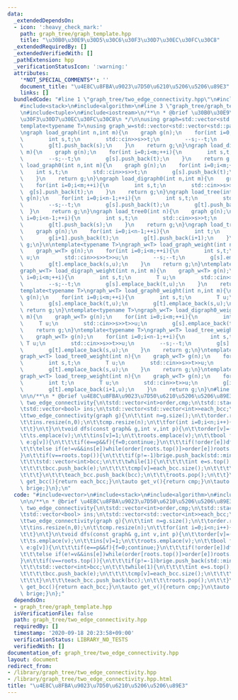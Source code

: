 ```yaml
---
data:
  _extendedDependsOn:
  - icon: ':heavy_check_mark:'
    path: graph_tree/graph_template.hpp
    title: "\u30B0\u30E9\u30D5\u30C6\u30F3\u30D7\u30EC\u30FC\u30C8"
  _extendedRequiredBy: []
  _extendedVerifiedWith: []
  _pathExtension: hpp
  _verificationStatusIcon: ':warning:'
  attributes:
    '*NOT_SPECIAL_COMMENTS*': ''
    document_title: "\u4E8C\u8FBA\u9023\u7D50\u6210\u5206\u5206\u89E3"
    links: []
  bundledCode: "#line 1 \"graph_tree/two_edge_connectivity.hpp\"\n#include<vector>\n\
    #include<stack>\n#include<algorithm>\n#line 3 \"graph_tree/graph_template.hpp\"\
    \n#include<tuple>\n#include<iostream>\n/**\n * @brief \u30B0\u30E9\u30D5\u30C6\
    \u30F3\u30D7\u30EC\u30FC\u30C8\n */\n\nusing graph=std::vector<std::vector<int>>;\n\
    template<typename T>\nusing graph_w=std::vector<std::vector<std::pair<int,T>>>;\n\
    \ngraph load_graph(int n,int m){\n    graph g(n);\n    for(int i=0;i<m;++i){\n\
    \        int s,t;\n        std::cin>>s>>t;\n        --s;--t;\n        g[s].push_back(t);\n\
    \        g[t].push_back(s);\n    }\n    return g;\n}\ngraph load_digraph(int n,int\
    \ m){\n    graph g(n);\n    for(int i=0;i<m;++i){\n        int s,t;\n        std::cin>>s>>t;\n\
    \        --s;--t;\n        g[s].push_back(t);\n    }\n    return g;\n}\ngraph\
    \ load_graph0(int n,int m){\n    graph g(n);\n    for(int i=0;i<m;++i){\n    \
    \    int s,t;\n        std::cin>>s>>t;\n        g[s].push_back(t);\n        g[t].push_back(s);\n\
    \    }\n    return g;\n}\ngraph load_digraph0(int n,int m){\n    graph g(n);\n\
    \    for(int i=0;i<m;++i){\n        int s,t;\n        std::cin>>s>>t;\n      \
    \  g[s].push_back(t);\n    }\n    return g;\n}\ngraph load_tree(int n){\n    graph\
    \ g(n);\n    for(int i=0;i<n-1;++i){\n        int s,t;\n        std::cin>>s>>t;\n\
    \        --s;--t;\n        g[s].push_back(t);\n        g[t].push_back(s);\n  \
    \  }\n    return g;\n}\ngraph load_tree0(int n){\n    graph g(n);\n    for(int\
    \ i=0;i<n-1;++i){\n        int s,t;\n        std::cin>>s>>t;\n        g[s].push_back(t);\n\
    \        g[t].push_back(s);\n    }\n    return g;\n}\ngraph load_treep(int n){\n\
    \    graph g(n);\n    for(int i=0;i<n-1;++i){\n        int t;\n        std::cin>>t;\n\
    \        g[i+1].push_back(t);\n        g[t].push_back(i+1);\n    }\n    return\
    \ g;\n}\n\ntemplate<typename T>\ngraph_w<T> load_graph_weight(int n,int m){\n\
    \    graph_w<T> g(n);\n    for(int i=0;i<m;++i){\n        int s,t;\n        T\
    \ u;\n        std::cin>>s>>t>>u;\n        --s;--t;\n        g[s].emplace_back(t,u);\n\
    \        g[t].emplace_back(s,u);\n    }\n    return g;\n}\ntemplate<typename T>\n\
    graph_w<T> load_digraph_weight(int n,int m){\n    graph_w<T> g(n);\n    for(int\
    \ i=0;i<m;++i){\n        int s,t;\n        T u;\n        std::cin>>s>>t>>u;\n\
    \        --s;--t;\n        g[s].emplace_back(t,u);\n    }\n    return g;\n}\n\
    template<typename T>\ngraph_w<T> load_graph0_weight(int n,int m){\n    graph_w<T>\
    \ g(n);\n    for(int i=0;i<m;++i){\n        int s,t;\n        T u;\n        std::cin>>s>>t>>u;\n\
    \        g[s].emplace_back(t,u);\n        g[t].emplace_back(s,u);\n    }\n   \
    \ return g;\n}\ntemplate<typename T>\ngraph_w<T> load_digraph0_weight(int n,int\
    \ m){\n    graph_w<T> g(n);\n    for(int i=0;i<m;++i){\n        int s,t;\n   \
    \     T u;\n        std::cin>>s>>t>>u;\n        g[s].emplace_back(t,u);\n    }\n\
    \    return g;\n}\ntemplate<typename T>\ngraph_w<T> load_tree_weight(int n){\n\
    \    graph_w<T> g(n);\n    for(int i=0;i<n-1;++i){\n        int s,t;\n       \
    \ T u;\n        std::cin>>s>>t>>u;\n        --s;--t;\n        g[s].emplace_back(t,u);\n\
    \        g[t].emplace_back(s,u);\n    }\n    return g;\n}\ntemplate<typename T>\n\
    graph_w<T> load_tree0_weight(int n){\n    graph_w<T> g(n);\n    for(int i=0;i<n-1;++i){\n\
    \        int s,t;\n        T u;\n        std::cin>>s>>t>>u;\n        g[s].emplace_back(t,u);\n\
    \        g[t].emplace_back(s,u);\n    }\n    return g;\n}\ntemplate<typename T>\n\
    graph_w<T> load_treep_weight(int n){\n    graph_w<T> g(n);\n    for(int i=0;i<n-1;++i){\n\
    \        int t;\n        T u;\n        std::cin>>t>>u;\n        g[i+1].emplace_back(t,u);\n\
    \        g[t].emplace_back(i+1,u);\n    }\n    return g;\n}\n#line 5 \"graph_tree/two_edge_connectivity.hpp\"\
    \n\n/**\n * @brief \u4E8C\u8FBA\u9023\u7D50\u6210\u5206\u5206\u89E3\n */\n\nstruct\
    \ two_edge_connectivity{\n\tstd::vector<int>order,cmp;\n\tstd::stack<int> s,roots;\n\
    \tstd::vector<bool> ins;\n\tstd::vector<std::vector<int>>each_bcc;\n\tstd::vector<std::pair<int,int>>brige;\n\
    \ttwo_edge_connectivity(graph g){\n\t\tint n=g.size();\n\t\torder.resize(n,0);\n\
    \t\tins.resize(n,0);\n\t\tcmp.resize(n);\n\t\tfor(int i=0;i<n;i++){\n\t\t\tif(!order[i])dfs(g,i,-1);\n\
    \t\t}\n\t}\n\tvoid dfs(const graph& g,int v,int p){\n\t\torder[v]=(p==-1?0:order[p])+1;\n\
    \t\ts.emplace(v);\n\t\tins[v]=1;\n\t\troots.emplace(v);\n\t\tbool f=1;\n\t\tfor(auto\
    \ e:g[v]){\n\t\t\tif(e==p&&f){f=0;continue;}\n\t\t\tif(!order[e])dfs(g,e,v);\n\
    \t\t\telse if(e!=v&&ins[e])while(order[roots.top()]>order[e])roots.pop();\n\t\t\
    }\n\t\tif(v==roots.top()){\n\t\t\tif(p!=-1)brige.push_back(std::minmax(p,v));\n\
    \t\t\tstd::vector<int>bcc;\n\t\t\twhile(1){\n\t\t\t\tint e=s.top();s.pop();ins[e]=0;\n\
    \t\t\t\tbcc.push_back(e);\n\t\t\t\tcmp[v]=each_bcc.size();\n\t\t\t\tif(e==v)break;\n\
    \t\t\t}\n\t\t\teach_bcc.push_back(bcc);\n\t\t\troots.pop();\n\t\t}\n\t}\n\tauto\
    \ get_bcc(){return each_bcc;}\n\tauto get_v(){return cmp;}\n\tauto get_brige(){return\
    \ brige;}\n};\n"
  code: "#include<vector>\n#include<stack>\n#include<algorithm>\n#include\"graph_template.hpp\"\
    \n\n/**\n * @brief \u4E8C\u8FBA\u9023\u7D50\u6210\u5206\u5206\u89E3\n */\n\nstruct\
    \ two_edge_connectivity{\n\tstd::vector<int>order,cmp;\n\tstd::stack<int> s,roots;\n\
    \tstd::vector<bool> ins;\n\tstd::vector<std::vector<int>>each_bcc;\n\tstd::vector<std::pair<int,int>>brige;\n\
    \ttwo_edge_connectivity(graph g){\n\t\tint n=g.size();\n\t\torder.resize(n,0);\n\
    \t\tins.resize(n,0);\n\t\tcmp.resize(n);\n\t\tfor(int i=0;i<n;i++){\n\t\t\tif(!order[i])dfs(g,i,-1);\n\
    \t\t}\n\t}\n\tvoid dfs(const graph& g,int v,int p){\n\t\torder[v]=(p==-1?0:order[p])+1;\n\
    \t\ts.emplace(v);\n\t\tins[v]=1;\n\t\troots.emplace(v);\n\t\tbool f=1;\n\t\tfor(auto\
    \ e:g[v]){\n\t\t\tif(e==p&&f){f=0;continue;}\n\t\t\tif(!order[e])dfs(g,e,v);\n\
    \t\t\telse if(e!=v&&ins[e])while(order[roots.top()]>order[e])roots.pop();\n\t\t\
    }\n\t\tif(v==roots.top()){\n\t\t\tif(p!=-1)brige.push_back(std::minmax(p,v));\n\
    \t\t\tstd::vector<int>bcc;\n\t\t\twhile(1){\n\t\t\t\tint e=s.top();s.pop();ins[e]=0;\n\
    \t\t\t\tbcc.push_back(e);\n\t\t\t\tcmp[v]=each_bcc.size();\n\t\t\t\tif(e==v)break;\n\
    \t\t\t}\n\t\t\teach_bcc.push_back(bcc);\n\t\t\troots.pop();\n\t\t}\n\t}\n\tauto\
    \ get_bcc(){return each_bcc;}\n\tauto get_v(){return cmp;}\n\tauto get_brige(){return\
    \ brige;}\n};"
  dependsOn:
  - graph_tree/graph_template.hpp
  isVerificationFile: false
  path: graph_tree/two_edge_connectivity.hpp
  requiredBy: []
  timestamp: '2020-09-18 20:23:58+09:00'
  verificationStatus: LIBRARY_NO_TESTS
  verifiedWith: []
documentation_of: graph_tree/two_edge_connectivity.hpp
layout: document
redirect_from:
- /library/graph_tree/two_edge_connectivity.hpp
- /library/graph_tree/two_edge_connectivity.hpp.html
title: "\u4E8C\u8FBA\u9023\u7D50\u6210\u5206\u5206\u89E3"
---
```

